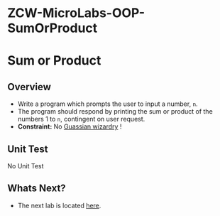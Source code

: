 # ZCW-MicroLabs-OOP-SumOrProduct

# Sum or Product

## Overview
* Write a program which prompts the user to input a number, `n`.
* The program should respond by printing the sum or product of the numbers 1 to `n`, contingent on user request.
* **Constraint:** No [Guassian wizardry](http://mathandmultimedia.com/2010/09/15/sum-first-n-positive-integers/) !


## Unit Test

No Unit Test



## Whats Next?
* The next lab is located [here](https://github.com/Zipcoder/ZCW-MacroLabs-OOP-ATM).
